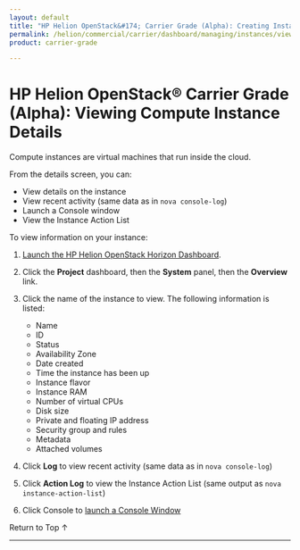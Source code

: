 ```yaml
---
layout: default
title: "HP Helion OpenStack&#174; Carrier Grade (Alpha): Creating Instances"
permalink: /helion/commercial/carrier/dashboard/managing/instances/view/
product: carrier-grade

---
```

<!--UNDER REVISION-->

<script>

function PageRefresh {
onLoad="window.refresh"
}

PageRefresh();

</script>

<!-- <p style="font-size: small;"> <a href="/helion/commercial/carrier/ga1/install/">&#9664; PREV</a> | <a href="/helion/commercial/carrier/ga1/install-overview/">&#9650; UP</a> | <a href="/helion/commercial/carrier/ga1/">NEXT &#9654;</a></p> -->

# HP Helion OpenStack&#174; Carrier Grade (Alpha): Viewing Compute Instance Details

Compute instances are virtual machines that run inside the cloud.

From the details screen, you can:

* View details on the instance
* View recent activity (same data as in `nova console-log`)
* Launch a Console window
* View the Instance Action List

To view information on your instance:

1. [Launch the HP Helion OpenStack Horizon Dashboard](/helion/openstack/carrier/dashboard/login/).

2. Click the **Project** dashboard, then the **System** panel, then the **Overview** link.

3. Click the name of the instance to view. The following information is listed:

	* Name
	* ID
	* Status
	* Availability Zone
	* Date created
	* Time the instance has been up
	* Instance flavor
	* Instance RAM
	* Number of virtual CPUs
	* Disk size
	* Private and floating IP address
	* Security group and rules
	* Metadata
	* Attached volumes

4. Click **Log** to view recent activity (same data as in `nova console-log`)

5. Click **Action Log** to view the Instance Action List (same output as `nova instance-action-list`)

6. Click Console to [launch a Console Window](/helion/commercial/carrier/dashboard/managing/instances/console/)


<a href="#top" style="padding:14px 0px 14px 0px; text-decoration: none;"> Return to Top &#8593; </a>


----
